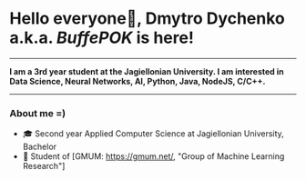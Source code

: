 # Hello everyone👋, **Dmytro Dychenko a.k.a. _BuffePOK_ is here!**

---------------------------------------------------

**I am a 3rd year student at the Jagiellonian University. I am interested in Data Science, Neural Networks, AI, Python, Java, NodeJS, C/C++.**

---------------------------------------------------

### About me =)
- 🎓 Second year Applied Computer Science at Jagiellonian University, Bachelor
- 🤖 Student of [GMUM: https://gmum.net/, "Group of Machine Learning Research"]


<!--
**BuffePOK/BuffePOK** is a ✨ _special_ ✨ repository because its `README.md` (this file) appears on your GitHub profile.

Here are some ideas to get you started:

- 🔭 I’m currently working on ...
- 🌱 I’m currently learning ...
- 👯 I’m looking to collaborate on ...
- 🤔 I’m looking for help with ...
- 💬 Ask me about ...
- 📫 How to reach me: ...
- 😄 Pronouns: ...
- ⚡ Fun fact: ...
-->
